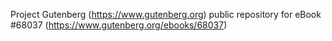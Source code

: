 Project Gutenberg (https://www.gutenberg.org) public repository for eBook #68037 (https://www.gutenberg.org/ebooks/68037)
